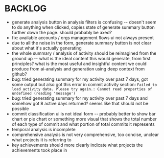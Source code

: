 # BACKLOG

- generate analysis button in analysis filters is confusing -- doesn't seem to do anything when clicked, copies state of generate summary button further down the page. should probably be axed?
- fix: available accounts / orgs management flows ui not always present
- due to all the noise in the form, generate summary button is not clear about what it's actually generating
- the whole summary / analysis of activity should be reimagined from the ground up -- what is the ideal content this would generate, from first principles? what is the most useful and insightful content we could produce from ai-analysis and generation using deep context from github?
- bug: tried generating summary for my activity over past 7 days, got some output but also got this error in commit activity section: `Failed to load activity data. Please try again.: Cannot read properties of undefined (reading 'message')`
- bug: tried generating summary for my activity over past 7 days and somehow got 8 active days returned? seems like that should not be possible
- commit classification ui is not ideal form -- probably better to show bar chart or pie chart or something more visual that shows the total number of each type of commit and what portion of total commits it represents
- temporal analysis is incomplete
- comprehensive analysis is not very comprehensive, too concise, unclear what projects it is referring to
- key achievements should more clearly indicate what projects the achievements took place in
